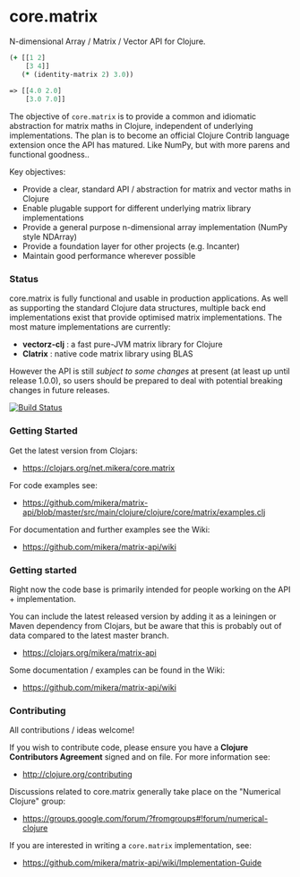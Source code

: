 core.matrix
===========

N-dimensional Array / Matrix / Vector API for Clojure.

```clojure
(+ [[1 2] 
    [3 4]] 
   (* (identity-matrix 2) 3.0))
   
=> [[4.0 2.0] 
    [3.0 7.0]]
```

The objective of `core.matrix` is to provide a common and idiomatic abstraction for matrix maths in Clojure, 
independent of underlying implementations. The plan is to become an official Clojure Contrib language extension once the API has matured. Like NumPy, but with more parens and functional goodness..

Key objectives:

 - Provide a clear, standard API / abstraction for matrix and vector maths in Clojure
 - Enable plugable support for different underlying matrix library implementations
 - Provide a general purpose n-dimensional array implementation (NumPy style NDArray)
 - Provide a foundation layer for other projects (e.g. Incanter)
 - Maintain good performance wherever possible

### Status

core.matrix is fully functional and usable in production applications. As well as supporting 
the standard Clojure data structures, multiple back end implementations exist that provide optimised
matrix implementations. The most mature implementations are currently:

 - **vectorz-clj** : a fast pure-JVM matrix library for Clojure
 - **Clatrix** : native code matrix library using BLAS

However the API is still *subject to some changes* at present (at least up until release 1.0.0), 
so users should be prepared to deal with potential breaking changes in future releases.
 
[![Build Status](https://travis-ci.org/mikera/matrix-api.png?branch=master)](https://travis-ci.org/mikera/matrix-api)
 
### Getting Started

Get the latest version from Clojars:

 -  https://clojars.org/net.mikera/core.matrix

For code examples see:

 - https://github.com/mikera/matrix-api/blob/master/src/main/clojure/clojure/core/matrix/examples.clj
 
 For documentation and further examples see the Wiki:
 
 - https://github.com/mikera/matrix-api/wiki

### Getting started

Right now the code base is primarily intended for people working on the API + implementation.

You can include the latest released version by adding it as a leiningen or Maven dependency from Clojars, but be aware that this is probably out of data compared to the latest master branch.

 - https://clojars.org/mikera/matrix-api
 
Some documentation / examples can be found in the Wiki:
 
 - https://github.com/mikera/matrix-api/wiki


### Contributing

All contributions / ideas welcome!

If you wish to contribute code, please ensure you have a **Clojure Contributors Agreement** signed and on file. For more information see:

 - http://clojure.org/contributing

Discussions related to core.matrix generally take place on the "Numerical Clojure" group:

 - https://groups.google.com/forum/?fromgroups#!forum/numerical-clojure
 
If you are interested in writing a `core.matrix` implementation, see:
 
 - https://github.com/mikera/matrix-api/wiki/Implementation-Guide
 
